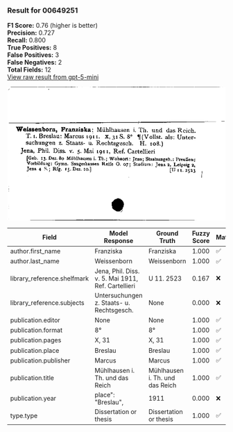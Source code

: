 ### Result for 00649251
**F1 Score:** 0.76 (higher is better)<br>**Precision:** 0.727<br>**Recall:** 0.800<br>**True Positives:** 8<br>**False Positives:** 3<br>**False Negatives:** 2<br>**Total Fields:** 12<br>[View raw result from gpt-5-mini](https://github.com/RISE-UNIBAS/humanities_data_benchmark/blob/main/results/2025-10-01/T0166/request_T0166_00649251.json)

<img src="https://github.com/RISE-UNIBAS/humanities_data_benchmark/blob/main/benchmarks/zettelkatalog/images/00649251.jpg?raw=true" alt="00649251" width="600px">

| Field | Model Response | Ground Truth | Fuzzy Score | Match |
|-------|----------------|--------------|-------------|-------|
| author.first_name | Franziska | Franziska | 1.000 | ✅ |
| author.last_name | Weissenborn | Weissenborn | 1.000 | ✅ |
| library_reference.shelfmark | Jena, Phil. Diss. v. 5. Mai 1911, Ref. Cartellieri | U 11. 2523 | 0.167 | ❌ |
| library_reference.subjects | Untersuchungen z. Staats- u. Rechtsgesch. | None | 0.000 | ❌ |
| publication.editor | None | None | 1.000 | ✅ |
| publication.format | 8° | 8° | 1.000 | ✅ |
| publication.pages | X, 31 | X, 31 | 1.000 | ✅ |
| publication.place | Breslau | Breslau | 1.000 | ✅ |
| publication.publisher | Marcus | Marcus | 1.000 | ✅ |
| publication.title | Mühlhausen i. Th. und das Reich | Mühlhausen i. Th. und das Reich | 1.000 | ✅ |
| publication.year | place": "Breslau", | 1911 | 0.000 | ❌ |
| type.type | Dissertation or thesis | Dissertation or thesis | 1.000 | ✅ |
